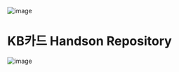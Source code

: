 ![image](https://github.com/user-attachments/assets/6b0df077-1623-49ae-981a-03cbc7351379)


# KB카드 Handson Repository

![image](https://github.com/user-attachments/assets/7d5aa3e5-6aa1-4fd1-b119-554a4ce7950f)
